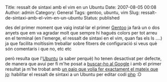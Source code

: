 Title: ressalt de sintaxi amb el vim en un Ubuntu
Date: 2007-08-05 00:08
Author: admin
Category: General
Tags: gentoo, ubuntu, vim
Slug: ressalt-de-sintaxi-amb-el-vim-en-un-ubuntu
Status: published

des del primer moment que vaig instal·lar el primer <a href="http://www.gentoo.org" target="_blank" rel="noopener">Gentoo</a> ja farà un o dos anyets que em va agradar molt que sempre hi hagués colors per tot arreu en el terminal (en l'emerge, el ressalt de sintaxi en el vim, quan fas els ls ....) ja que facilita moltíssim treballar sobre fitxers de configuració si veus què són comentaris i que no, etc etc

però resulta que l'<a href="http://www.ubuntu.com" target="_blank" rel="noopener">Ubuntu</a> (a saber perquè) ho tenen desactivat per defecte, de manera que avui per fi m'he posat a <a href="http://www.google.es/search?q=ubuntu%20vim%20syntax%20highlight&amp;ie=UTF-8&amp;hl=ca" target="_blank" rel="noopener">buscar-ho al Google</a> i amb el primer resultat ja m'he trobat amb <a href="http://fuzzyblog.com/archives/2005/12/10/fixing-vim-syntax-highlighting-on-ubuntu/" target="_blank" rel="noopener">un paio que volia fer exactament el mateix que jo</a>: habilitar el ressalt de sintaxi a un Ubuntu per editar codi <a href="http://www.php.net" target="_blank" rel="noopener">php</a> :D

